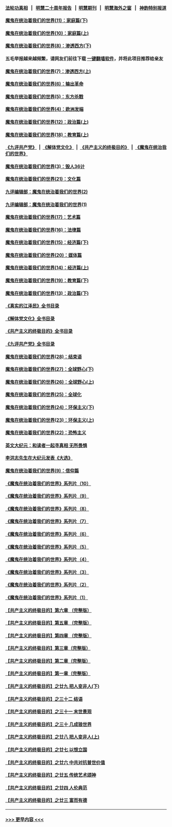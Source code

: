 #### [法轮功真相](https://github.com/gfw-breaker/truth/blob/master/README.md?t=0) &nbsp;&nbsp;|&nbsp;&nbsp; [明慧二十周年报告](https://github.com/gfw-breaker/mh-reports/blob/master/README.md?t=0) &nbsp;&nbsp;|&nbsp;&nbsp;[明慧期刊](https://github.com/gfw-breaker/mh-qikan) &nbsp;&nbsp;|&nbsp;&nbsp; [明慧海外之窗](https://github.com/gfw-breaker/mh-news/blob/master/README.md?t=0) &nbsp;&nbsp;|&nbsp;&nbsp; [神韵特别报道](https://github.com/gfw-breaker/mh-news/blob/master/shenyun.md?t=0)
#### [魔鬼在统治着我们的世界(11)：家庭篇(下)](../pages/nsc422/n10440961.md?t=11240201) 
#### [魔鬼在统治着我们的世界(10)：家庭篇(上)](../pages/nsc422/n10435448.md?t=11240201) 
#### [魔鬼在统治着我们的世界(8)：渗透西方(下)](../pages/nsc422/n10429603.md?t=11240201) 
#### 五毛举报越来越频繁，请网友们前往下载 [一键翻墙软件](https://github.com/gfw-breaker/ssr-accounts)，并将此项目推荐给亲友
#### [魔鬼在统治着我们的世界(7)：渗透西方(上)](../pages/nsc422/n10426013.md?t=11240201) 
#### [魔鬼在统治着我们的世界(6)：输出革命](../pages/nsc422/n10421536.md?t=11240201) 
#### [魔鬼在统治着我们的世界(5)：东方杀戮](../pages/nsc422/n10417707.md?t=11240201) 
#### [魔鬼在统治着我们的世界(4)：欧洲发端](../pages/nsc422/n10414890.md?t=11240201) 
#### [魔鬼在统治着我们的世界(12)：政治篇(上)](../pages/nsc422/n10444576.md?t=11240201) 
#### [魔鬼在统治着我们的世界(18)：教育篇(上)](../pages/nsc422/n10526970.md?t=11240201) 
#### [《九评共产党》](https://github.com/begood0513/9ping.md/blob/master/README.md) &nbsp;|&nbsp; [《解体党文化》](../../../../jtdwh.md/blob/master/README.md)  &nbsp;|&nbsp; [《共产主义的终极目的》](../../../../gczydzjmd.md/blob/master/README.md) &nbsp;|&nbsp; [《魔鬼在统治我们的世界》](../../../../mgztzwmdsj.md/blob/master/README.md) 
#### [魔鬼在统治着我们的世界(3)：毁人36计](../pages/nsc422/n10411583.md?t=11240201) 
#### [魔鬼在统治着我们的世界(21)：文化篇](../pages/nsc422/n10597706.md?t=11240201) 
#### [九评编辑部：魔鬼在统治着我们的世界(2)](../pages/nsc422/n10410036.md?t=11240201) 
#### [九评编辑部：魔鬼在统治着我们的世界(1)](../pages/nsc422/n10406825.md?t=11240201) 
#### [魔鬼在统治着我们的世界(17)：艺术篇](../pages/nsc422/n10499093.md?t=11240201) 
#### [魔鬼在统治着我们的世界(16)：法律篇](../pages/nsc422/n10485969.md?t=11240201) 
#### [魔鬼在统治着我们的世界(15)：经济篇(下)](../pages/nsc422/n10469975.md?t=11240201) 
#### [魔鬼在统治着我们的世界(20)：媒体篇](../pages/nsc422/n10586579.md?t=11240201) 
#### [魔鬼在统治着我们的世界(14)：经济篇(上)](../pages/nsc422/n10457370.md?t=11240201) 
#### [魔鬼在统治着我们的世界(19)：教育篇(下)](../pages/nsc422/n10564808.md?t=11240201) 
#### [魔鬼在统治着我们的世界(13)：政治篇(下)](../pages/nsc422/n10448270.md?t=11240201) 
#### [《真实的江泽民》全书目录](../pages/nsc422/n13721399.md?t=11240201) 
#### [《解体党文化》全书目录](../pages/nsc422/n13721157.md?t=11240201) 
#### [《共产主义的终极目的》全书目录](../pages/nsc422/n13721048.md?t=11240201) 
#### [《九评共产党》全书目录](../pages/nsc422/n13708085.md?t=11240201) 
#### [魔鬼在统治着我们的世界(28)：结束语](../pages/nsc422/n10936246.md?t=11240201) 
#### [魔鬼在统治着我们的世界(27)：全球野心(下)](../pages/nsc422/n10928319.md?t=11240201) 
#### [魔鬼在统治着我们的世界(26)：全球野心(上)](../pages/nsc422/n10900318.md?t=11240201) 
#### [魔鬼在统治着我们的世界(25)：全球化](../pages/nsc422/n10788205.md?t=11240201) 
#### [魔鬼在统治着我们的世界(24)：环保主义(下)](../pages/nsc422/n10695307.md?t=11240201) 
#### [魔鬼在统治着我们的世界(23)：环保主义(上)](../pages/nsc422/n10688613.md?t=11240201) 
#### [魔鬼在统治着我们的世界(22)：恐怖主义](../pages/nsc422/n10614727.md?t=11240201) 
#### [英文大纪元：和读者一起寻真相 无所畏惧](../pages/nsc422/n12542027.md?t=11240201) 
#### [李洪志先生在大纪元发表《大选》](../pages/nsc422/n12534746.md?t=11240201) 
#### [魔鬼在统治着我们的世界(9)：信仰篇](../pages/nsc422/n10432159.md?t=11240201) 
#### [《魔鬼在统治着我们的世界》系列片（10）](../pages/nsc422/n12292670.md?t=11240201) 
#### [《魔鬼在统治着我们的世界》系列片（9）](../pages/nsc422/n12290859.md?t=11240201) 
#### [《魔鬼在统治着我们的世界》系列片（8）](../pages/nsc422/n12287445.md?t=11240201) 
#### [《魔鬼在统治着我们的世界》系列片（7）](../pages/nsc422/n12283425.md?t=11240201) 
#### [《魔鬼在统治着我们的世界》系列片（6）](../pages/nsc422/n12282314.md?t=11240201) 
#### [《魔鬼在统治着我们的世界》系列片（5）](../pages/nsc422/n12281419.md?t=11240201) 
#### [《魔鬼在统治着我们的世界》系列片（4）](../pages/nsc422/n12274024.md?t=11240201) 
#### [《魔鬼在统治着我们的世界》系列片（3）](../pages/nsc422/n12271322.md?t=11240201) 
#### [《魔鬼在统治着我们的世界》系列片（2）](../pages/nsc422/n12269049.md?t=11240201) 
#### [《魔鬼在统治着我们的世界》系列片（1）](../pages/nsc422/n12267575.md?t=11240201) 
#### [【共产主义的终极目的】第六章 （完整版）](../pages/nsc422/n11428913.md?t=11240201) 
#### [【共产主义的终极目的】第五章 （完整版）](../pages/nsc422/n11428912.md?t=11240201) 
#### [【共产主义的终极目的】第四章 （完整版）](../pages/nsc422/n11428907.md?t=11240201) 
#### [【共产主义的终极目的】第三章（完整版）](../pages/nsc422/n11428848.md?t=11240201) 
#### [【共产主义的终极目的】第二章（完整版）](../pages/nsc422/n11428831.md?t=11240201) 
#### [【共产主义的终极目的】第一章（完整版）](../pages/nsc422/n11417651.md?t=11240201) 
#### [【共产主义的终极目的】之廿九 把人变非人(下)](../pages/nsc422/n11344140.md?t=11240201) 
#### [【共产主义的终极目的】之三十二 结语](../pages/nsc422/n11360535.md?t=11240201) 
#### [【共产主义的终极目的】之三十一 末世景观](../pages/nsc422/n11351129.md?t=11240201) 
#### [【共产主义的终极目的】之三十 几成狼世界](../pages/nsc422/n11348280.md?t=11240201) 
#### [【共产主义的终极目的】之廿八 把人变非人(上)](../pages/nsc422/n11340492.md?t=11240201) 
#### [【共产主义的终极目的】之廿七 以恨立国](../pages/nsc422/n11336944.md?t=11240201) 
#### [【共产主义的终极目的】之廿六 中共对抗普世价值](../pages/nsc422/n11324785.md?t=11240201) 
#### [【共产主义的终极目的】之廿五 传统艺术颂神](../pages/nsc422/n11296396.md?t=11240201) 
#### [【共产主义的终极目的】之廿四 人伦典范](../pages/nsc422/n11296397.md?t=11240201) 
#### [【共产主义的终极目的】之廿三 富而有德](../pages/nsc422/n11283598.md?t=11240201) 

----
#### [ >>> 更早内容 <<< ](../indexes/nsc422-earlier.md)
